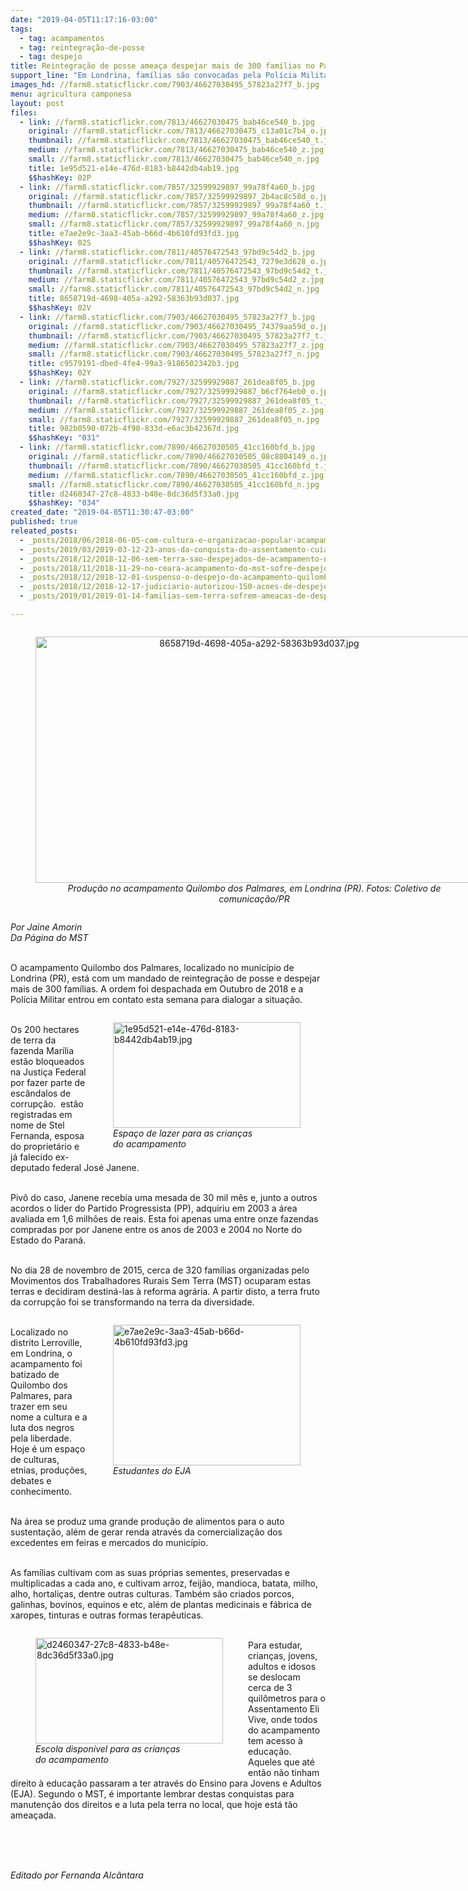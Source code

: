 ```yaml
---
date: "2019-04-05T11:17:16-03:00"
tags:
  - tag: acampamentos
  - tag: reintegração-de-posse
  - tag: despejo
title: Reintegração de posse ameaça despejar mais de 300 famílias no Paraná
support_line: "Em Londrina, famílias são convocadas pela Polícia Militar para discutir sobre a situação da área"
images_hd: //farm8.staticflickr.com/7903/46627030495_57823a27f7_b.jpg
menu: agricultura camponesa
layout: post
files:
  - link: //farm8.staticflickr.com/7813/46627030475_bab46ce540_b.jpg
    original: //farm8.staticflickr.com/7813/46627030475_c13a01c7b4_o.jpg
    thumbnail: //farm8.staticflickr.com/7813/46627030475_bab46ce540_t.jpg
    medium: //farm8.staticflickr.com/7813/46627030475_bab46ce540_z.jpg
    small: //farm8.staticflickr.com/7813/46627030475_bab46ce540_n.jpg
    title: 1e95d521-e14e-476d-8183-b8442db4ab19.jpg
    $$hashKey: 02P
  - link: //farm8.staticflickr.com/7857/32599929897_99a78f4a60_b.jpg
    original: //farm8.staticflickr.com/7857/32599929897_2b4ac8c58d_o.jpg
    thumbnail: //farm8.staticflickr.com/7857/32599929897_99a78f4a60_t.jpg
    medium: //farm8.staticflickr.com/7857/32599929897_99a78f4a60_z.jpg
    small: //farm8.staticflickr.com/7857/32599929897_99a78f4a60_n.jpg
    title: e7ae2e9c-3aa3-45ab-b66d-4b610fd93fd3.jpg
    $$hashKey: 02S
  - link: //farm8.staticflickr.com/7811/40576472543_97bd9c54d2_b.jpg
    original: //farm8.staticflickr.com/7811/40576472543_7279e3d628_o.jpg
    thumbnail: //farm8.staticflickr.com/7811/40576472543_97bd9c54d2_t.jpg
    medium: //farm8.staticflickr.com/7811/40576472543_97bd9c54d2_z.jpg
    small: //farm8.staticflickr.com/7811/40576472543_97bd9c54d2_n.jpg
    title: 8658719d-4698-405a-a292-58363b93d037.jpg
    $$hashKey: 02V
  - link: //farm8.staticflickr.com/7903/46627030495_57823a27f7_b.jpg
    original: //farm8.staticflickr.com/7903/46627030495_74379aa59d_o.jpg
    thumbnail: //farm8.staticflickr.com/7903/46627030495_57823a27f7_t.jpg
    medium: //farm8.staticflickr.com/7903/46627030495_57823a27f7_z.jpg
    small: //farm8.staticflickr.com/7903/46627030495_57823a27f7_n.jpg
    title: c9579191-dbed-4fe4-99a3-9186502342b3.jpg
    $$hashKey: 02Y
  - link: //farm8.staticflickr.com/7927/32599929887_261dea8f05_b.jpg
    original: //farm8.staticflickr.com/7927/32599929887_b6cf764eb0_o.jpg
    thumbnail: //farm8.staticflickr.com/7927/32599929887_261dea8f05_t.jpg
    medium: //farm8.staticflickr.com/7927/32599929887_261dea8f05_z.jpg
    small: //farm8.staticflickr.com/7927/32599929887_261dea8f05_n.jpg
    title: 982b0590-072b-4f90-833d-e6ac3b42367d.jpg
    $$hashKey: "031"
  - link: //farm8.staticflickr.com/7890/46627030505_41cc160bfd_b.jpg
    original: //farm8.staticflickr.com/7890/46627030505_08c8804149_o.jpg
    thumbnail: //farm8.staticflickr.com/7890/46627030505_41cc160bfd_t.jpg
    medium: //farm8.staticflickr.com/7890/46627030505_41cc160bfd_z.jpg
    small: //farm8.staticflickr.com/7890/46627030505_41cc160bfd_n.jpg
    title: d2460347-27c8-4833-b48e-8dc36d5f33a0.jpg
    $$hashKey: "034"
created_date: "2019-04-05T11:30:47-03:00"
published: true
releated_posts:
  - _posts/2018/06/2018-06-05-com-cultura-e-organizacao-popular-acampamento-marielle-vive-caminha-para-o-segundo-mes-de-resistencia.md
  - _posts/2019/03/2019-03-12-23-anos-da-conquista-do-assentamento-cuiaba-em-caninde-do-sao-francisco.md
  - _posts/2018/12/2018-12-06-sem-terra-sao-despejados-de-acampamento-no-ceara.md
  - _posts/2018/11/2018-11-29-no-ceara-acampamento-do-mst-sofre-despejo.md
  - _posts/2018/12/2018-12-01-suspenso-o-despejo-do-acampamento-quilombo-campo-grande.md
  - _posts/2018/12/2018-12-17-judiciario-autorizou-150-acoes-de-despejo-contra-mst-em-2018-veja-numeros-por-estado.md
  - _posts/2019/01/2019-01-14-familias-sem-terra-sofrem-ameacas-de-despejo-no-norte-da-bahia.md

---
```

<div style="text-align:center">
<figure class="image" style="display:inline-block"><img alt="8658719d-4698-405a-a292-58363b93d037.jpg" height="394" src="//farm8.staticflickr.com/7811/40576472543_97bd9c54d2_b.jpg" width="700" />
<figcaption><em>Produ&ccedil;&atilde;o no acampamento Quilombo dos Palmares, em Londrina (PR). Fotos: Coletivo de comunica&ccedil;&atilde;o/PR</em></figcaption>
</figure>
</div>

<p><em>Por Jaine Amorin<br />
Da P&aacute;gina do MST</em></p>

<p><br />
O acampamento Quilombo dos Palmares, localizado no munic&iacute;pio de Londrina (PR), est&aacute; com um mandado de reintegra&ccedil;&atilde;o de posse e despejar&nbsp; mais de 300 fam&iacute;lias. A ordem foi despachada em Outubro de 2018 e a Pol&iacute;cia Militar entrou em contato esta semana para dialogar a situa&ccedil;&atilde;o.</p>

<figure class="image" style="float:right"><img alt="1e95d521-e14e-476d-8183-b8442db4ab19.jpg" height="169" src="//farm8.staticflickr.com/7813/46627030475_bab46ce540_b.jpg" width="300" />
<figcaption><em>Espa&ccedil;o de lazer para as crian&ccedil;as<br />
do acampamento</em></figcaption>
</figure>

<p><br />
Os 200 hectares de terra da fazenda Mar&iacute;lia est&atilde;o bloqueados na Justi&ccedil;a Federal por fazer parte de esc&acirc;ndalos de corrup&ccedil;&atilde;o.&nbsp; est&atilde;o registradas em nome de Stel Fernanda, esposa do propriet&aacute;rio e j&aacute; falecido ex-deputado federal Jos&eacute; Janene.</p>

<p><br />
Piv&ocirc; do caso, Janene recebia uma mesada de 30 mil m&ecirc;s e, junto a outros acordos o l&iacute;der do Partido Progressista (PP), adquiriu em 2003 a &aacute;rea&nbsp; avaliada em 1,6 milh&otilde;es de reais. Esta foi apenas uma entre onze fazendas compradas por por Janene entre os anos de 2003 e 2004 no Norte do Estado do Paran&aacute;.</p>

<p><br />
No dia 28 de novembro de 2015, cerca de 320 fam&iacute;lias organizadas pelo Movimentos dos Trabalhadores Rurais Sem Terra (MST) ocuparam estas terras e decidiram destin&aacute;-las &agrave; reforma agr&aacute;ria. A partir disto, a terra fruto da corrup&ccedil;&atilde;o foi se transformando na terra da diversidade.</p>

<figure class="image" style="float:right"><img alt="e7ae2e9c-3aa3-45ab-b66d-4b610fd93fd3.jpg" height="225" src="//farm8.staticflickr.com/7857/32599929897_99a78f4a60_b.jpg" width="300" />
<figcaption><em>Estudantes do EJA</em></figcaption>
</figure>

<p><br />
Localizado no distrito Lerroville, em Londrina, o acampamento foi batizado de Quilombo dos Palmares, para trazer em seu nome a cultura e a luta dos negros pela liberdade. Hoje &eacute; um espa&ccedil;o de culturas, etnias, produ&ccedil;&otilde;es, debates e conhecimento.</p>

<p><br />
Na &aacute;rea se produz uma grande produ&ccedil;&atilde;o de alimentos para o auto sustenta&ccedil;&atilde;o, al&eacute;m de gerar renda atrav&eacute;s da comercializa&ccedil;&atilde;o dos excedentes em feiras e mercados do munic&iacute;pio.</p>

<p><br />
As fam&iacute;lias cultivam com as suas pr&oacute;prias sementes, preservadas e multiplicadas a cada ano, e cultivam arroz, feij&atilde;o, mandioca, batata, milho, alho, hortali&ccedil;as, dentre outras culturas. Tamb&eacute;m s&atilde;o criados porcos, galinhas, bovinos, equinos e etc, al&eacute;m de plantas medicinais e f&aacute;brica de xaropes, tinturas e outras formas terap&ecirc;uticas.</p>

<figure class="image" style="float:left"><img alt="d2460347-27c8-4833-b48e-8dc36d5f33a0.jpg" height="169" src="//farm8.staticflickr.com/7890/46627030505_41cc160bfd_b.jpg" width="300" />
<figcaption><em>Escola dispon&iacute;vel para as crian&ccedil;as<br />
do acampamento</em></figcaption>
</figure>

<p><br />
Para estudar, crian&ccedil;as, jovens, adultos e idosos se deslocam cerca de 3 quil&ocirc;metros para o Assentamento Eli Vive, onde todos do acampamento tem acesso &agrave; educa&ccedil;&atilde;o. Aqueles que at&eacute; ent&atilde;o n&atilde;o tinham direito &agrave; educa&ccedil;&atilde;o passaram a ter atrav&eacute;s do Ensino para Jovens e Adultos (EJA). Segundo o MST, &eacute; importante lembrar destas conquistas para manuten&ccedil;&atilde;o dos direitos e a luta pela terra no local, que hoje est&aacute; t&atilde;o amea&ccedil;ada.<br />
<br />
&nbsp;</p>

<p>&nbsp;</p>

<p><em>Editado por Fernanda Alc&acirc;ntara</em></p>
